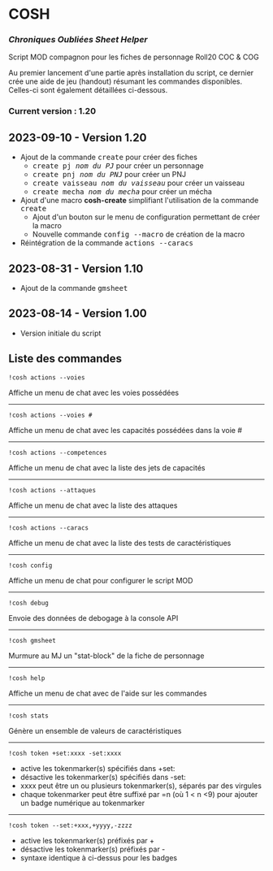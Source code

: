 # COSH 

### _Chroniques Oubliées Sheet Helper_

Script MOD compagnon pour les fiches de personnage Roll20 COC & COG

Au premier lancement d'une partie après installation du script, ce dernier crée une aide de jeu (handout) résumant les commandes disponibles. Celles-ci sont également détaillées ci-dessous.


### Current version : 1.20

## 2023-09-10 - Version 1.20

- Ajout de la commande <kbd>create</kbd> pour créer des fiches
  - <kbd>create pj _nom du PJ_</kbd> pour créer un personnage
  - <kbd>create pnj _nom du PNJ_</kbd> pour créer un PNJ
  - <kbd>create vaisseau _nom du vaisseau_</kbd> pour créer un vaisseau
  - <kbd>create mecha _nom du mecha_</kbd> pour créer un mécha
- Ajout d'une macro **cosh-create** simplifiant l'utilisation de la commande <kbd>create</kbd>
  - Ajout d'un bouton sur le menu de configuration permettant de créer la macro
  - Nouvelle commande <kbd>config --macro</kbd> de création de la macro
- Réintégration de la commande <kbd>actions --caracs</kbd>

## 2023-08-31 - Version 1.10

- Ajout de la commande <kbd>gmsheet</kbd>

## 2023-08-14 - Version 1.00

- Version initiale du script

## Liste des commandes

    !cosh actions --voies

Affiche un menu de chat avec les voies possédées

---

    !cosh actions --voies #

Affiche un menu de chat avec les capacités possédées dans la voie #

---

    !cosh actions --competences

Affiche un menu de chat avec la liste des jets de capacités

---

    !cosh actions --attaques

Affiche un menu de chat avec la liste des attaques

---

    !cosh actions --caracs

Affiche un menu de chat avec la liste des tests de caractéristiques

---

    !cosh config

Affiche un menu de chat pour configurer le script MOD

---

    !cosh debug

Envoie des données de debogage à la console API

---

    !cosh gmsheet

Murmure au MJ un "stat-block" de la fiche de personnage

---

    !cosh help

Affiche un menu de chat avec de l'aide sur les commandes

---

    !cosh stats

Génère un ensemble de valeurs de caractéristiques

---

    !cosh token +set:xxxx -set:xxxx

- active les tokenmarker(s) spécifiés dans +set:
- désactive les tokenmarker(s) spécifiés dans -set:
- xxxx peut être un ou plusieurs tokenmarker(s), séparés par des virgules
- chaque tokenmarker peut être suffixé par =n (où 1 < n <9) pour ajouter un badge numérique au tokenmarker

---

    !cosh token --set:+xxx,+yyyy,-zzzz

- active les tokenmarker(s) préfixés par +
- désactive les tokenmarker(s) préfixés par -
- syntaxe identique à ci-dessus pour les badges